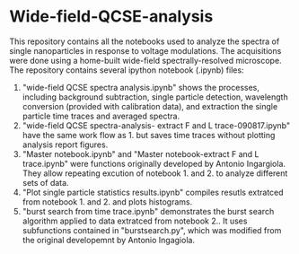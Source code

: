 # Wide-field-QCSE-analysis
This repository contains all the notebooks used to analyze the spectra of single nanoparticles in response to voltage modulations. The acquisitions were done using a home-built wide-field spectrally-resolved microscope. <br/>
The repository contains several ipython notebook (.ipynb) files: <br/>
1. "wide-field QCSE spectra analysis.ipynb" shows the processes, including background subtraction, single particle detection, wavelength conversion (provided with calibration data), and extraction the single particle time traces and averaged spectra.<br/>
2. "wide-field QCSE spectra-analysis- extract F and L trace-090817.ipynb" have the same work flow as 1. but saves time traces without plotting analysis report figures.<br/>
3. "Master notebook.ipynb" and "Master notebook-extract F and L trace.ipynb" were functions originally developed by Antonio Ingargiola. They allow repeating excution of notebook 1. and 2. to analyze different sets of data.<br/>
4. "Plot single particle statistics results.ipynb" compiles resutls extratced from notebook 1. and 2. and plots histograms.<br/>
5. "burst search from time trace.ipynb" demonstrates the burst search algorithm applied to data extratced from notebook 2.. It uses subfunctions contained in "burstsearch.py", which was modified from the original developemnt by Antonio Ingagiola. 



